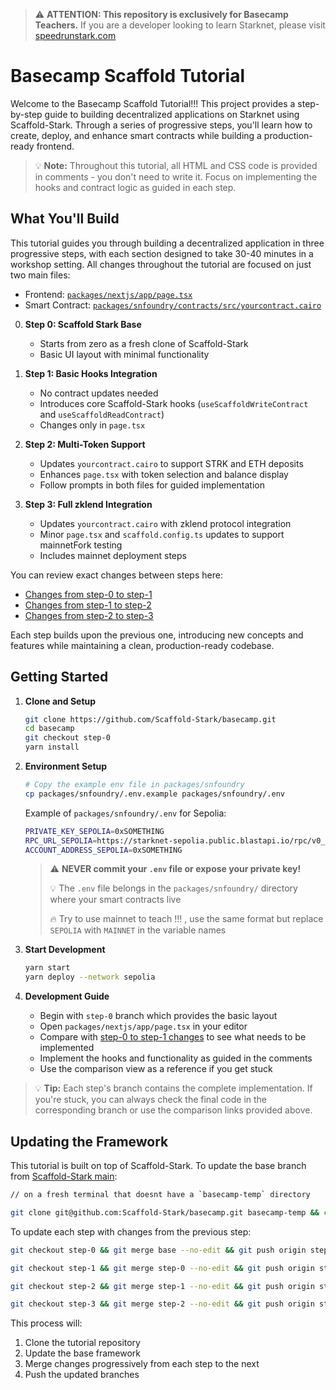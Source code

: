> ⚠️ **ATTENTION: This repository is exclusively for Basecamp Teachers.**
> If you are a developer looking to learn Starknet, please visit [speedrunstark.com](https://speedrunstark.com)

# Basecamp Scaffold Tutorial

Welcome to the Basecamp Scaffold Tutorial!!! This project provides a step-by-step guide to building decentralized applications on Starknet using Scaffold-Stark. Through a series of progressive steps, you'll learn how to create, deploy, and enhance smart contracts while building a production-ready frontend.

> 💡 **Note:** Throughout this tutorial, all HTML and CSS code is provided in comments - you don't need to write it. Focus on implementing the hooks and contract logic as guided in each step.

## What You'll Build

This tutorial guides you through building a decentralized application in three progressive steps, with each section designed to take 30-40 minutes in a workshop setting. All changes throughout the tutorial are focused on just two main files:
- Frontend: [`packages/nextjs/app/page.tsx`](https://github.com/Scaffold-Stark/basecamp/blob/base/packages/nextjs/app/page.tsx)
- Smart Contract: [`packages/snfoundry/contracts/src/yourcontract.cairo`](https://github.com/Scaffold-Stark/basecamp/blob/base/packages/snfoundry/contracts/src/yourcontract.cairo)

0. **Step 0: Scaffold Stark Base**
   - Starts from zero as a fresh clone of Scaffold-Stark
   - Basic UI layout with minimal functionality
     
1. **Step 1: Basic Hooks Integration**
   - No contract updates needed
   - Introduces core Scaffold-Stark hooks (`useScaffoldWriteContract` and `useScaffoldReadContract`)
   - Changes only in `page.tsx`

2. **Step 2: Multi-Token Support**
   - Updates `yourcontract.cairo` to support STRK and ETH deposits
   - Enhances `page.tsx` with token selection and balance display
   - Follow prompts in both files for guided implementation

3. **Step 3: Full zklend Integration**
   - Updates `yourcontract.cairo` with zklend protocol integration
   - Minor `page.tsx` and `scaffold.config.ts` updates to support mainnetFork testing
   - Includes mainnet deployment steps

You can review exact changes between steps here:
- [Changes from step-0 to step-1](https://github.com/Scaffold-Stark/basecamp/compare/step-0...step-1)
- [Changes from step-1 to step-2](https://github.com/Scaffold-Stark/basecamp/compare/step-1...step-2)
- [Changes from step-2 to step-3](https://github.com/Scaffold-Stark/basecamp/compare/step-2...step-3)

Each step builds upon the previous one, introducing new concepts and features while maintaining a clean, production-ready codebase.



## Getting Started

1. **Clone and Setup**
   ```bash
   git clone https://github.com/Scaffold-Stark/basecamp.git
   cd basecamp
   git checkout step-0
   yarn install
   ```

2. **Environment Setup**
   ```bash
   # Copy the example env file in packages/snfoundry
   cp packages/snfoundry/.env.example packages/snfoundry/.env
   ```
   Example of `packages/snfoundry/.env` for Sepolia:
   ```bash
   PRIVATE_KEY_SEPOLIA=0xSOMETHING
   RPC_URL_SEPOLIA=https://starknet-sepolia.public.blastapi.io/rpc/v0_7
   ACCOUNT_ADDRESS_SEPOLIA=0xSOMETHING
   ```
   > ⚠️ **NEVER commit your `.env` file or expose your private key!**
   > 
   > 💡 The `.env` file belongs in the `packages/snfoundry/` directory where your smart contracts live
   >
   > 🔥 Try to use mainnet to teach !!! , use the same format but replace `SEPOLIA` with `MAINNET` in the variable names

3. **Start Development**
   ```bash
   yarn start
   yarn deploy --network sepolia
   ```

4. **Development Guide**
   - Begin with `step-0` branch which provides the basic layout
   - Open `packages/nextjs/app/page.tsx` in your editor
   - Compare with [step-0 to step-1 changes](https://github.com/Scaffold-Stark/basecamp/compare/step-0...step-1) to see what needs to be implemented
   - Implement the hooks and functionality as guided in the comments
   - Use the comparison view as a reference if you get stuck

> 💡 **Tip:** Each step's branch contains the complete implementation. If you're stuck, you can always check the final code in the corresponding branch or use the comparison links provided above.


## Updating the Framework

This tutorial is built on top of Scaffold-Stark. To update the base branch from [Scaffold-Stark main](https://github.com/Scaffold-Stark/scaffold-stark-2):

```bash
// on a fresh terminal that doesnt have a `basecamp-temp` directory

git clone git@github.com:Scaffold-Stark/basecamp.git basecamp-temp && cd basecamp-temp && git checkout base && mkdir temp_scaffold && cd temp_scaffold && git clone git@github.com:Scaffold-Stark/scaffold-stark-2.git . && rm -rf .git .github README.md && cp -r * ../ && cd .. && rm -rf temp_scaffold && git add . && git commit -m "Update framework to latest version" && git push origin base
```

To update each step with changes from the previous step:

```bash
git checkout step-0 && git merge base --no-edit && git push origin step-0
```

```bash
git checkout step-1 && git merge step-0 --no-edit && git push origin step-1
```

```bash
git checkout step-2 && git merge step-1 --no-edit && git push origin step-2
```

```bash
git checkout step-3 && git merge step-2 --no-edit && git push origin step-3
```

This process will:
1. Clone the tutorial repository
2. Update the base framework
3. Merge changes progressively from each step to the next
4. Push the updated branches